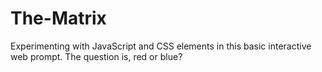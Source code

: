 # The-Matrix
Experimenting with JavaScript and CSS elements in this basic interactive web prompt. The question is, red or blue?
